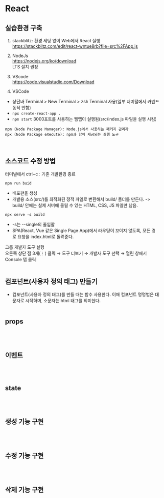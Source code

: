 # React


## 실습환경 구축

1. stackblitz: 환경 세팅 없이 Web에서 React 실행  
https://stackblitz.com/edit/react-wntue8rb?file=src%2FApp.js

2. NodeJs  
https://nodejs.org/ko/download  
LTS 설치 권장

3. VScode  
https://code.visualstudio.com/Download

4. VSCode  

- 상단바 Terminal > New Terminal > zsh Terminal 사용(일부 터미털에서 커멘드 동작 안함)
- ```npx create-react-app .```
- ```npm start``` 3000포트를 사용하는 웹앱이 실행됨(src/index.js 파일을 실행 시킴)

```npm (Node Package Manager): Node.js에서 사용하는 패키지 관리자```   
```npx (Node Package eXecute): npm과 함께 제공되는 실행 도구```  
</br></br>


## 소스코드 수정 방법

터미널에서 ctrl+c : 기존 개발환경 종료

```npm run buid```   
- 배포판을 생성
- 개발용 소스(src/)를 최적화된 정적 파일로 변환해서 build/ 폴더를 만든다. -> build/ 안에는 실제 서버에 올릴 수 있는 HTML, CSS, JS 파일만 남음.

```npx serve -s build```
- -s는 --single의 줄임말
- SPA(React, Vue 같은 Single Page App)에서 라우팅이 꼬이지 않도록, 모든 경로 요청을 index.html로 돌려준다.


크롬 개발자 도구 실행  
오른쪽 상단 점 3개(⋮) 클릭 →  도구 더보기 → 개발자 도구 선택 → 열린 창에서 Console 탭 클릭
</br></br>


## 컴포넌트(사용자 정의 태그) 만들기

- 컴포넌트(사용자 정의 태그)를 만들 때는 함수 사용한다. 이때 컴포넌트 명명법은 대문자로 시작하며, 소문자는 html 태그를 의미한다.
</br></br>


## props











</br></br>


## 이벤트
</br></br>
## state
</br></br>
## 생성 기능 구현
</br></br>
## 수정 기능 구현
</br></br>
## 삭제 기능 구현
